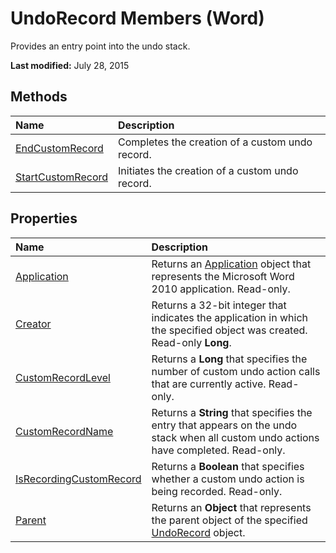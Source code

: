 
# UndoRecord Members (Word)
Provides an entry point into the undo stack.

 **Last modified:** July 28, 2015


## Methods



|**Name**|**Description**|
|:-----|:-----|
| [EndCustomRecord](af11d231-f799-d592-2bc5-de08030b41e4.md)|Completes the creation of a custom undo record.|
| [StartCustomRecord](cd8d4337-4bbc-1943-6e0a-bc764861e886.md)|Initiates the creation of a custom undo record.|

## Properties



|**Name**|**Description**|
|:-----|:-----|
| [Application](ffabdf37-3ac6-318f-3481-6dde1993debf.md)|Returns an  [Application](d1cf6f8f-4e88-bf01-93b4-90a83f79cb44.md) object that represents the Microsoft Word 2010 application. Read-only.|
| [Creator](8397c8ee-37d4-ec13-161a-4bd941226e2c.md)|Returns a 32-bit integer that indicates the application in which the specified object was created. Read-only  **Long**.|
| [CustomRecordLevel](e0636c02-b1fb-2f88-c8a5-b52c88b65530.md)|Returns a  **Long** that specifies the number of custom undo action calls that are currently active. Read-only.|
| [CustomRecordName](97da07e1-3b9f-de7d-c2d8-af6af2bb2374.md)|Returns a  **String** that specifies the entry that appears on the undo stack when all custom undo actions have completed. Read-only.|
| [IsRecordingCustomRecord](08693e04-4a76-f7ab-9671-cdad35ac87ea.md)|Returns a  **Boolean** that specifies whether a custom undo action is being recorded. Read-only.|
| [Parent](aa940b20-df12-a8ed-fe98-242102ca0df1.md)|Returns an  **Object** that represents the parent object of the specified [UndoRecord](77bf9801-e940-e661-6bbe-20a8714d5dbd.md) object.|
